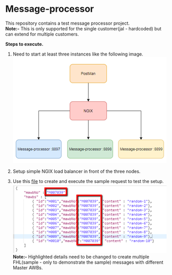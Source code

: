 # Message-processor
This repository contains a test message processor project.<br />
**Note:-** This is only supported for the single customer(jal - hardcoded) but can extend for multiple customers. 

**Steps to execute.**
1. Need to start at least three instances like the following image.
![alt text](https://github.com/prabathariyaratna/message-processor/blob/master/files/diagram_001.png "diagram")

2. Setup simple NGIX load balancer in front of the three nodes.

3. Use this [file](https://github.com/prabathariyaratna/message-processor/blob/master/files/request.txt) to create and execute the sample request to test the setup.
![alt text](https://github.com/prabathariyaratna/message-processor/blob/master/files/diagram_002.png "diagram")<br />
**Note:-** Highlighted details need to be changed to create multiple FHL(sample - only to demonstrate the sample) messages with different Master AWBs.
   
